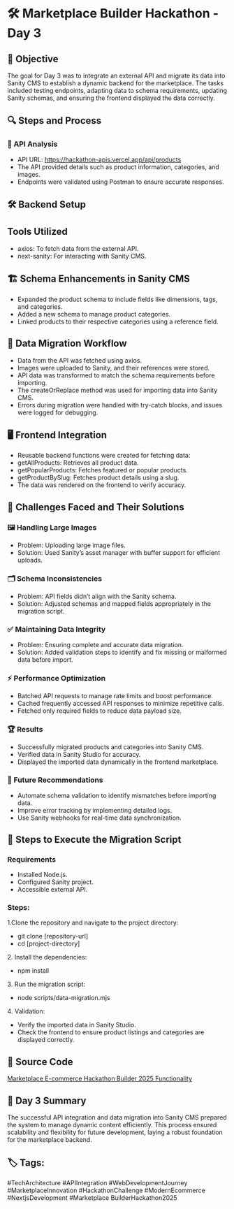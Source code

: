 # 🛠️ Marketplace Builder Hackathon - Day 3

## 🎯 Objective
The goal for Day 3 was to integrate an external API and migrate its data into Sanity CMS to establish a dynamic backend for the marketplace. The tasks included testing endpoints, adapting data to schema requirements, updating Sanity schemas, and ensuring the frontend displayed the data correctly.

## 🔍 Steps and Process
### 📡 API Analysis
- API URL: https://hackathon-apis.vercel.app/api/products
- The API provided details such as product information, categories, and images.
- Endpoints were validated using Postman to ensure accurate responses.
  
## 🛠️ Backend Setup
## Tools Utilized
- axios: To fetch data from the external API.
- next-sanity: For interacting with Sanity CMS.
  
## 🏗️ Schema Enhancements in Sanity CMS
- Expanded the product schema to include fields like dimensions, tags, and categories.
- Added a new schema to manage product categories.
- Linked products to their respective categories using a reference field.
  
## 🔄 Data Migration Workflow
- Data from the API was fetched using axios.
- Images were uploaded to Sanity, and their references were stored.
- API data was transformed to match the schema requirements before importing.
- The createOrReplace method was used for importing data into Sanity CMS.
- Errors during migration were handled with try-catch blocks, and issues were logged for debugging.
  
## 🖥️ Frontend Integration
- Reusable backend functions were created for fetching data:
- getAllProducts: Retrieves all product data.
- getPopularProducts: Fetches featured or popular products.
- getProductBySlug: Fetches product details using a slug.
- The data was rendered on the frontend to verify accuracy.
  
## 🚧 Challenges Faced and Their Solutions
### 🖼️ Handling Large Images
- Problem: Uploading large image files.
- Solution: Used Sanity’s asset manager with buffer support for efficient uploads.
  
### 🗂️ Schema Inconsistencies
- Problem: API fields didn’t align with the Sanity schema.
- Solution: Adjusted schemas and mapped fields appropriately in the migration script.
  
### ✅ Maintaining Data Integrity
- Problem: Ensuring complete and accurate data migration.
- Solution: Added validation steps to identify and fix missing or malformed data before import.
  
### ⚡ Performance Optimization
- Batched API requests to manage rate limits and boost performance.
- Cached frequently accessed API responses to minimize repetitive calls.
- Fetched only required fields to reduce data payload size.
  
### 🏆 Results
- Successfully migrated products and categories into Sanity CMS.
- Verified data in Sanity Studio for accuracy.
- Displayed the imported data dynamically in the frontend marketplace.
  
### 🔮 Future Recommendations
- Automate schema validation to identify mismatches before importing data.
- Improve error tracking by implementing detailed logs.
- Use Sanity webhooks for real-time data synchronization.
  
## 📜 Steps to Execute the Migration Script
### Requirements
- Installed Node.js.
- Configured Sanity project.
- Accessible external API.
  
### Steps:
1.Clone the repository and navigate to the project directory:
- git clone [repository-url]
- cd [project-directory]

2️. Install the dependencies:
- npm install
  
3️. Run the migration script:
- node scripts/data-migration.mjs
  
4️. Validation:
- Verify the imported data in Sanity Studio.
- Check the frontend to ensure product listings and categories are displayed correctly.

## 📅 Source Code
[Marketplace E-commerce Hackathon Builder 2025 Functionality](https://github.com/muhammadayaan2276/Marketplace-E-commerce-Hackathon-Builder-2025-Functionality)

  
## 📌 Day 3 Summary
The successful API integration and data migration into Sanity CMS prepared the system to manage dynamic content efficiently. This process ensured scalability and flexibility for future development, laying a robust foundation for the marketplace backend.

## 🏷️ Tags:
#TechArchitecture #APIIntegration #WebDevelopmentJourney #MarketplaceInnovation #HackathonChallenge #ModernEcommerce #NextjsDevelopment #Marketplace BuilderHackathon2025
